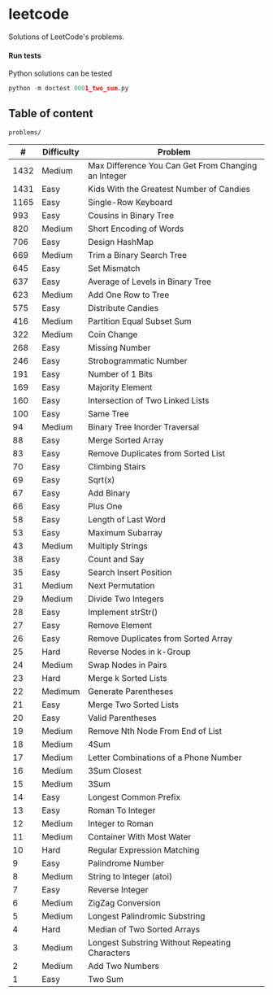 # leetcode

Solutions of LeetCode's problems.

#### Run tests

Python solutions can be tested

```python
python -m doctest 0001_two_sum.py
```

## Table of content

`problems/`

|    # | Difficulty | Problem                                             |
| ---- | ---------- | --------------------------------------------------- |
| 1432 | Medium     | Max Difference You Can Get From Changing an Integer |
| 1431 | Easy       | Kids With the Greatest Number of Candies            |
| 1165 | Easy       | Single-Row Keyboard                                 |
|  993 | Easy       | Cousins in Binary Tree                              |
|  820 | Medium     | Short Encoding of Words                             |
|  706 | Easy       | Design HashMap                                      |
|  669 | Medium     | Trim a Binary Search Tree                           |
|  645 | Easy       | Set Mismatch                                        |
|  637 | Easy       | Average of Levels in Binary Tree                    |
|  623 | Medium     | Add One Row to Tree                                 |
|  575 | Easy       | Distribute Candies                                  |
|  416 | Medium     | Partition Equal Subset Sum                          |
|  322 | Medium     | Coin Change                                         |
|  268 | Easy       | Missing Number                                      |
|  246 | Easy       | Strobogrammatic Number                              |
|  191 | Easy       | Number of 1 Bits                                    |
|  169 | Easy       | Majority Element                                    |
|  160 | Easy       | Intersection of Two Linked Lists                    |
|  100 | Easy       | Same Tree                                           |
|   94 | Medium     | Binary Tree Inorder Traversal                       |
|   88 | Easy       | Merge Sorted Array                                  |
|   83 | Easy       | Remove Duplicates from Sorted List                  |
|   70 | Easy       | Climbing Stairs                                     |
|   69 | Easy       | Sqrt(x)                                             |
|   67 | Easy       | Add Binary                                          |
|   66 | Easy       | Plus One                                            |
|   58 | Easy       | Length of Last Word                                 |
|   53 | Easy       | Maximum Subarray                                    |
|   43 | Medium     | Multiply Strings                                    |
|   38 | Easy       | Count and Say                                       |
|   35 | Easy       | Search Insert Position                              |
|   31 | Medium     | Next Permutation                                    |
|   29 | Medium     | Divide Two Integers                                 |
|   28 | Easy       | Implement strStr()                                  |
|   27 | Easy       | Remove Element                                      |
|   26 | Easy       | Remove Duplicates from Sorted Array                 |
|   25 | Hard       | Reverse Nodes in k-Group                            |
|   24 | Medium     | Swap Nodes in Pairs                                 |
|   23 | Hard       | Merge k Sorted Lists                                |
|   22 | Medimum    | Generate Parentheses                                |
|   21 | Easy       | Merge Two Sorted Lists                              |
|   20 | Easy       | Valid Parentheses                                   |
|   19 | Medium     | Remove Nth Node From End of List                    |
|   18 | Medium     | 4Sum                                                |
|   17 | Medium     | Letter Combinations of a Phone Number               |
|   16 | Medium     | 3Sum Closest                                        |
|   15 | Medium     | 3Sum                                                |
|   14 | Easy       | Longest Common Prefix                               |
|   13 | Easy       | Roman To Integer                                    |
|   12 | Medium     | Integer to Roman                                    |
|   11 | Medium     | Container With Most Water                           |
|   10 | Hard       | Regular Expression Matching                         |
|    9 | Easy       | Palindrome Number                                   |
|    8 | Medium     | String to Integer (atoi)                            |
|    7 | Easy       | Reverse Integer                                     |
|    6 | Medium     | ZigZag Conversion                                   |
|    5 | Medium     | Longest Palindromic Substring                       |
|    4 | Hard       | Median of Two Sorted Arrays                         |
|    3 | Medium     | Longest Substring Without Repeating Characters      |
|    2 | Medium     | Add Two Numbers                                     |
|    1 | Easy       | Two Sum                                             |

